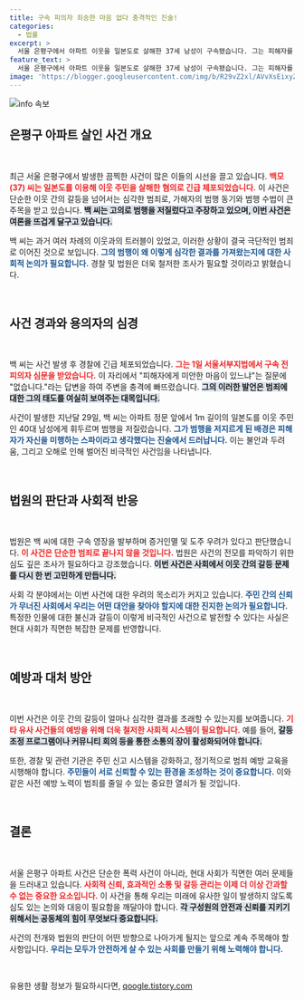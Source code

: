 ```yaml
---
title: 구속 피의자 죄송한 마음 없다 충격적인 진술!
categories:
  - 법률
excerpt: >
  서울 은평구에서 아파트 이웃을 일본도로 살해한 37세 남성이 구속됐습니다. 그는 피해자를 스파이로 오해했다며 범행 이유를 밝혔고, 미안함이 없다는 충격 발언을 남겼습니다.
feature_text: >
  서울 은평구에서 아파트 이웃을 일본도로 살해한 37세 남성이 구속됐습니다. 그는 피해자를 스파이로 오해했다며 범행 이유를 밝혔고, 미안함이 없다는 충격 발언을 남겼습니다.
image: 'https://blogger.googleusercontent.com/img/b/R29vZ2xl/AVvXsEixyZcFfHzMRdzZMjFBmAUKJYCLCGyLL1o632UiGVXcaFdKo_bkvkuCioo0uUKlGfBVcT3P84aROyZIXSBEx3Aw5nCQ3pTgDom1WDC4m8eifvWiAmWEEVb4x6G_l8C0QH225ldMjyaFvpxGEBGNO37VmDTDMHGhJPq73UglMfDca1-0aw/s1600/blogspot.png'
---
```


<p><img src="https://blogger.googleusercontent.com/img/b/R29vZ2xl/AVvXsEixyZcFfHzMRdzZMjFBmAUKJYCLCGyLL1o632UiGVXcaFdKo_bkvkuCioo0uUKlGfBVcT3P84aROyZIXSBEx3Aw5nCQ3pTgDom1WDC4m8eifvWiAmWEEVb4x6G_l8C0QH225ldMjyaFvpxGEBGNO37VmDTDMHGhJPq73UglMfDca1-0aw/s1600/blogspot.png" alt="info 속보" /></p>

<h2 data-ke-size="size26">은평구 아파트 살인 사건 개요</h2>

<p data-ke-size="size16">&nbsp;</p>

<p>최근 서울 은평구에서 발생한 끔찍한 사건이 많은 이들의 시선을 끌고 있습니다. <b><span style="color: #ee2323;">백모(37) 씨는 일본도를 이용해 이웃 주민을 살해한 혐의로 긴급 체포되었습니다.</span></b> 이 사건은 단순한 이웃 간의 갈등을 넘어서는 심각한 범죄로, 가해자의 범행 동기와 범행 수법이 큰 주목을 받고 있습니다. <b><span style="background-color: #21538527;">백 씨는 고의로 범행을 저질렀다고 주장하고 있으며, 이번 사건은 여론을 뜨겁게 달구고 있습니다.</span></b></p>

<p>백 씨는 과거 여러 차례의 이웃과의 트러블이 있었고, 이러한 상황이 결국 극단적인 범죄로 이어진 것으로 보입니다. <b><span style="color: #1a5490;">그의 범행이 왜 이렇게 심각한 결과를 가져왔는지에 대한 사회적 논의가 필요합니다.</span></b> 경찰 및 법원은 더욱 철저한 조사가 필요할 것이라고 밝혔습니다.</p>

<p data-ke-size="size16">&nbsp;</p>

<h2 data-ke-size="size26">사건 경과와 용의자의 심경</h2>

<p data-ke-size="size16">&nbsp;</p>

<p>백 씨는 사건 발생 후 경찰에 긴급 체포되었습니다. <b><span style="color: #ee2323;">그는 1일 서울서부지법에서 구속 전 피의자 심문을 받았습니다.</span></b> 이 자리에서 "피해자에게 미안한 마음이 있느냐"는 질문에 "없습니다."라는 답변을 하여 주변을 충격에 빠뜨렸습니다. <b><span style="background-color: #21538527;">그의 이러한 발언은 범죄에 대한 그의 태도를 여실히 보여주는 대목입니다.</span></b></p>

<p>사건이 발생한 지난달 29일, 백 씨는 아파트 정문 앞에서 1m 길이의 일본도를 이웃 주민인 40대 남성에게 휘두르며 범행을 저질렀습니다. <b><span style="color: #1a5490;">그가 범행을 저지르게 된 배경은 피해자가 자신을 미행하는 스파이라고 생각했다는 진술에서 드러납니다.</span></b> 이는 불안과 두려움, 그리고 오해로 인해 벌어진 비극적인 사건임을 나타냅니다.</p>

<p data-ke-size="size16">&nbsp;</p>

<h2 data-ke-size="size26">법원의 판단과 사회적 반응</h2>

<p data-ke-size="size16">&nbsp;</p>

<p>법원은 백 씨에 대한 구속 영장을 발부하며 증거인멸 및 도주 우려가 있다고 판단했습니다. <b><span style="color: #ee2323;">이 사건은 단순한 범죄로 끝나지 않을 것입니다.</span></b> 법원은 사건의 전모를 파악하기 위한 심도 깊은 조사가 필요하다고 강조했습니다. <b><span style="background-color: #21538527;">이번 사건은 사회에서 이웃 간의 갈등 문제를 다시 한 번 고민하게 만듭니다.</span></b></p>

<p>사회 각 분야에서는 이번 사건에 대한 우려의 목소리가 커지고 있습니다. <b><span style="color: #1a5490;">주민 간의 신뢰가 무너진 사회에서 우리는 어떤 대안을 찾아야 할지에 대한 진지한 논의가 필요합니다.</span></b> 특정한 인물에 대한 불신과 갈등이 이렇게 비극적인 사건으로 발전할 수 있다는 사실은 현대 사회가 직면한 복잡한 문제를 반영합니다.</p>

<p data-ke-size="size16">&nbsp;</p>

<h2 data-ke-size="size26">예방과 대처 방안</h2>

<p data-ke-size="size16">&nbsp;</p>

<p>이번 사건은 이웃 간의 갈등이 얼마나 심각한 결과를 초래할 수 있는지를 보여줍니다. <b><span style="color: #ee2323;">기타 유사 사건들의 예방을 위해 더욱 철저한 사회적 시스템이 필요합니다.</span></b> 예를 들어, <b><span style="background-color: #21538527;">갈등 조정 프로그램이나 커뮤니티 회의 등을 통한 소통의 장이 활성화되어야 합니다.</span></b></p>

<p>또한, 경찰 및 관련 기관은 주민 신고 시스템을 강화하고, 정기적으로 범죄 예방 교육을 시행해야 합니다. <b><span style="color: #1a5490;">주민들이 서로 신뢰할 수 있는 환경을 조성하는 것이 중요합니다.</span></b> 이와 같은 사전 예방 노력이 범죄를 줄일 수 있는 중요한 열쇠가 될 것입니다.</p>

<p data-ke-size="size16">&nbsp;</p>

<h2 data-ke-size="size26">결론</h2>

<p data-ke-size="size16">&nbsp;</p>

<p>서울 은평구 아파트 사건은 단순한 폭력 사건이 아니라, 현대 사회가 직면한 여러 문제들을 드러내고 있습니다. <b><span style="color: #ee2323;">사회적 신뢰, 효과적인 소통 및 갈등 관리는 이제 더 이상 간과할 수 없는 중요한 요소입니다.</span></b> 이 사건을 통해 우리는 미래에 유사한 일이 발생하지 않도록 심도 있는 논의와 대응이 필요함을 깨달아야 합니다. <b><span style="background-color: #21538527;">각 구성원의 안전과 신뢰를 지키기 위해서는 공동체의 힘이 무엇보다 중요합니다.</span></b></p>

<p>사건의 전개와 법원의 판단이 어떤 방향으로 나아가게 될지는 앞으로 계속 주목해야 할 사항입니다. <b><span style="color: #1a5490;">우리는 모두가 안전하게 살 수 있는 사회를 만들기 위해 노력해야 합니다.</span></b></p>

<p data-ke-size="size16">&nbsp;</p>
유용한 생활 정보가 필요하시다면, <a href="https://qoogle.tistory.com" rel="dofollow">qoogle.tistory.com</a>


